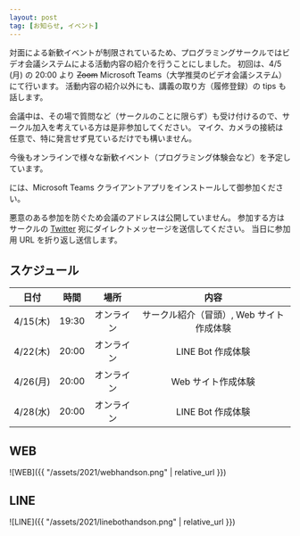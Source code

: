 ```yaml
---
layout: post
tag: [お知らせ, イベント]
---
```


対面による新歓イベントが制限されているため、プログラミングサークルではビデオ会議システムによる活動内容の紹介を行うことにしました。
初回は、4/5 (月) の 20:00 より ~~Zoom~~ Microsoft Teams（大学推奨のビデオ会議システム）にて行います。
活動内容の紹介以外にも、講義の取り方（履修登録）の tips も話します。

会議中は、その場で質問など（サークルのことに限らず）も受け付けるので、サークル加入を考えている方は是非参加してください。
マイク、カメラの接続は任意で、特に発言せず見ているだけでも構いません。

今後もオンラインで様々な新歓イベント（プログラミング体験会など）を予定しています。

には、Microsoft Teams クライアントアプリをインストールして御参加ください。

悪意のある参加を防ぐため会議のアドレスは公開していません。
参加する方はサークルの [Twitter](https://twitter.com/prog_g) 宛にダイレクトメッセージを送信してください。
当日に参加用 URL を折り返し送信します。

## スケジュール

|   日付   | 時間  |    場所    |                   内容                   |
| :------: | :---: | :--------: | :--------------------------------------: |
| 4/15(木) | 19:30 | オンライン | サークル紹介（冒頭）, Web サイト作成体験 |
| 4/22(木) | 20:00 | オンライン |            LINE Bot 作成体験             |
| 4/26(月) | 20:00 | オンライン |            Web サイト作成体験            |
| 4/28(水) | 20:00 | オンライン |            LINE Bot 作成体験             |

## WEB

![WEB]({{ "/assets/2021/webhandson.png" | relative_url }})

## LINE

![LINE]({{ "/assets/2021/linebothandson.png" | relative_url }})
